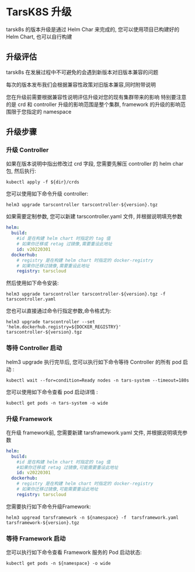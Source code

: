 # TarsK8S 升级

tarsk8s 的版本升级是通过 Helm Char 来完成的, 您可以使用项目已构建好的 Helm Chart, 也可以自行构建

## 升级评估

tarsk8s 在发展过程中不可避免的会遇到新版本对旧版本兼容的问题

每次的版本发布我们会根据兼容性政策对旧版本兼容,同时附带说明

 您在升级前需要根据兼容性说明评估升级对您的现有集群带来的影响 特别要注意的是 crd 和 controller
升级的影响范围是整个集群, framework 的升级的影响范围限于您指定的 namespace

## 升级步骤

### 升级 Controller

如果在版本说明中指出修改过 crd 字段, 您需要先解压 controller 的 helm char 包, 然后执行:

```shell
kubectl apply -f ${dir}/crds
```

您可以使用如下命令升级 controller:

```shell
helm3 upgrade tarscontroller tarscontroller-${version}.tgz
```

如果需要定制参数, 您可以新建 tarscontroller.yaml 文件, 并根据说明填充参数

```yaml
helm:
  build:
    #id 是在构建 helm chart 时指定的 tag 值
    # 如果你迁移或 retag 过镜像,需要重设此地址
    id: v20220301
  dockerhub:
    # registry 是在构建 helm chart 时指定的 docker-registry
    # 如果你迁移过镜像,需要重设此地址
    registry: tarscloud
```

然后使用如下命令安装:

```shell
helm3 upgrade tarscontroller tarscontroller-${version}.tgz -f tarscontroller.yaml
```

您也可以直接通过命令行指定参数,命令格式为:

```shell
helm3 upgrade tarscontroller --set 'helm.dockerhub.registry=${DOCKER_REGISTRY}' tarscontroller-${version}.tgz
```

### 等待 Controller 启动

helm3 upgrade 执行完毕后, 您可以执行如下命令等待 Controller 的所有 pod 启动 :

```shell
kubectl wait --for=condition=Ready nodes -n tars-system --timeout=180s
```

您可以使用如下命令查看 pod 启动详情 :

```shell
kubectl get pods -n tars-system -o wide
```

### 升级 Framework

在升级 framework前, 您需要新建 tarsframework.yaml 文件, 并根据说明填充参数

```yaml
helm:
  build:
    #id 是在构建 helm chart 时指定的 tag 值
    #如果你迁移或 retag 过镜像,可能需要重设此地址
    id: v20220301
  dockerhub:
    # registry 是在构建 helm chart 时指定的 docker-registry
    # 如果你迁移过镜像,可能需要重设此地址
    registry: tarscloud
```

您需要执行如下命令升级Framework:

```shell
helm3 upgread tarsframework -n ${namespace} -f  tarsframework.yaml tarsframework-${version}.tgz
```

### 等待 Framework 启动

您可以执行如下命令查看 Framework 服务的 Pod 启动状态:

```shell
kubectl get pods -n ${namespace} -o wide
```